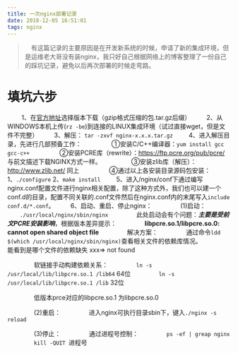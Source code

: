 ```yaml
---
title: 一次nginx部署记录
date: 2018-12-05 16:51:01
tags: nginx
---
```


> &emsp;有这篇记录的主要原因是在开发新系统的时候，申请了新的集成环境，但是运维老大哥没有装nginx，我只好自己根据网络上的博客整理了一份自己的踩坑记录，避免以后再次部署的时候走弯路。

# 填坑六步

&emsp;&emsp; 1、在[官方地址](http://nginx.org/en/download.html)选择版本下载（gzip格式压缩的包.tar.gz后缀）
&emsp;&emsp; 2、从WINDOWS本机上传(`rz -be`)到连接的LINUX集成环境（试过直接wget，但是文件不完整）
&emsp;&emsp; 3、解压： `tar -zxvf nginx-x.x.x.tar.gz`
<escape><!-- more --></escape>
&emsp;&emsp; 4、进入解压目录，先进行几部预备工作：
&emsp;&emsp; &emsp;&emsp; ①安装C/C++编译器：`yum install gcc gcc-c++`
&emsp;&emsp; &emsp;&emsp; ②安装PCRE库（rewrite）：https://ftp.pcre.org/pub/pcre/ 与前文描述下载NGINX方式一样。
&emsp;&emsp; &emsp;&emsp; ③安装zlib库（解压）：http://www.zlib.net/ 同上
&emsp;&emsp; &emsp;&emsp; ④通过以上各安装目录源码包安装：  1、`./configure` 2、`make install`
&emsp;&emsp; 5、进入/nginx/conf下通过编写nginx.conf配置文件进行nginx相关配置，除了这种方式外，我们也可以建一个conf.d的目录，配置不同关联的.conf文件然后在nginx.conf内的末尾写入`include conf.d/*.conf`。
&emsp;&emsp; 6、启动、重启、停止nginx：
&emsp;&emsp; &emsp;&emsp;(1)启动：
&emsp;&emsp; &emsp;&emsp;`./usr/local/nginx/sbin/nginx`
&emsp;&emsp; &emsp;&emsp;此处启动会有个问题：***主要是受前文PCRE安装影响***，根据版本差异提示：
&emsp;&emsp; &emsp;&emsp;**libpcre.so.1/libpcre.so.0: cannot open shared object file**
&emsp;&emsp; &emsp;&emsp;解决方案：
&emsp;&emsp; &emsp;&emsp;通过命令`ldd $(which /usr/local/nginx/sbin/nginx)`查看相关文件的依赖库情况。
&emsp;&emsp; &emsp;&emsp;能看到是哪个文件的依赖缺失 xxx=> not found

&emsp;&emsp; &emsp;&emsp;软链接手动构建依赖关系：
&emsp;&emsp; &emsp;&emsp;`ln -s /usr/local/lib/libpcre.so.1 /lib64`  64位
&emsp;&emsp; &emsp;&emsp;`ln -s /usr/local/lib/libpcre.so.1 /lib`  32位

&emsp;&emsp; &emsp;&emsp;低版本prce对应的libpcre.so.1 为libpcre.so.0

&emsp;&emsp; &emsp;&emsp;(2)重启：
&emsp;&emsp; &emsp;&emsp;进入nginx可执行目录sbin下，键入`./nginx -s reload`

&emsp;&emsp; &emsp;&emsp;(3)停止：
&emsp;&emsp; &emsp;&emsp;通过进程号控制：
&emsp;&emsp; &emsp;&emsp;`ps -ef | greap nginx`
&emsp;&emsp; &emsp;&emsp;`kill -QUIT `进程号